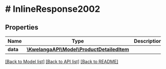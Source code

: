 # # InlineResponse2002

## Properties

Name | Type | Description | Notes
------------ | ------------- | ------------- | -------------
**data** | [**\KwelangaAPI\Model\ProductDetailedItem**](ProductDetailedItem.md) |  | [optional]

[[Back to Model list]](../../README.md#models) [[Back to API list]](../../README.md#endpoints) [[Back to README]](../../README.md)

